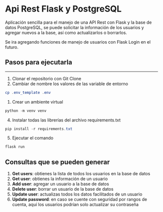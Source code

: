 # Api Rest Flask y PostgreSQL

Aplicación sencilla para el manejo de una API Rest con Flask y la base de datos PostgreSQL, se puede solicitar la información de los usuarios y agregar nuevos a la base, así como actualizarlos o borrarlos.

Se ira agregando funciones de manejo de usuarios con Flask Login en el futuro.

## Pasos para ejecutarla
---

1. Clonar el repositorio con Git Clone
2. Cambiar de nombre los valores de las variable de entorno
```powershell
cp .env_template .env
```
1. Crear un ambiente virtual
```powershell
python -m venv venv
```
4. Instalar todas las librerías del archivo requirements.txt
```powershell
pip install -r requirements.txt
```

5. Ejecutar el comando
```powershell
flask run
```

## Consultas que se pueden generar

1. **Get users**: obtienes la lista de todos los usuarios en la base de datos
2. **Get user**: obtienes la información de un usuario
3. **Add user**: agregar un usuario a la base de datos
4. **Delete user**: borrar un usuario de la base de datos
5. **Update user**: actualizas todos los datos facilitados de un usuario
6. **Update password**: en caso se cuente con seguridad por rangos de cuenta, aquí los usuarios podrían solo actualizar su contraseña